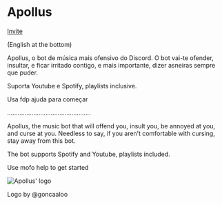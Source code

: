 # Apollus

[Invite](https://discord.com/oauth2/authorize?client_id=880104428676468798&scope=bot&permissions=36817920)


(English at the bottom)

Apollus, o bot de música mais ofensivo do Discord. O bot vai-te ofender, insultar, e ficar irritado contigo, e mais importante, dizer asneiras sempre que puder.

Suporta Youtube e Spotify, playlists inclusive.

Usa fdp ajuda para começar

................................................

Apollus, the music bot that will offend you, insult you, be annoyed at you, and curse at you. Needless to say, if you aren’t comfortable with cursing, stay away from this bot.

The bot supports Spotify and Youtube, playlists included.

Use mofo help to get started



![Apollus' logo](https://user-images.githubusercontent.com/67689613/147884007-903f76e8-c53c-4ec7-9e3a-87e93b87f3ed.png)

Logo by @goncaaloo
